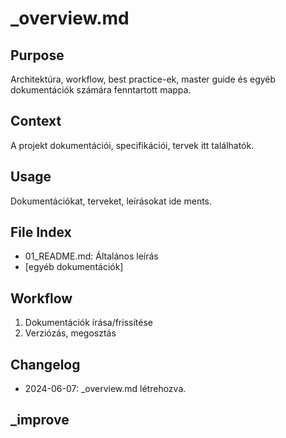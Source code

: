 # _overview.md

## Purpose
Architektúra, workflow, best practice-ek, master guide és egyéb dokumentációk számára fenntartott mappa.

## Context
A projekt dokumentációi, specifikációi, tervek itt találhatók.

## Usage
Dokumentációkat, terveket, leírásokat ide ments.

## File Index
- 01_README.md: Általános leírás
- [egyéb dokumentációk]

## Workflow
1. Dokumentációk írása/frissítése
2. Verziózás, megosztás

## Changelog
- 2024-06-07: _overview.md létrehozva.

## _improve 